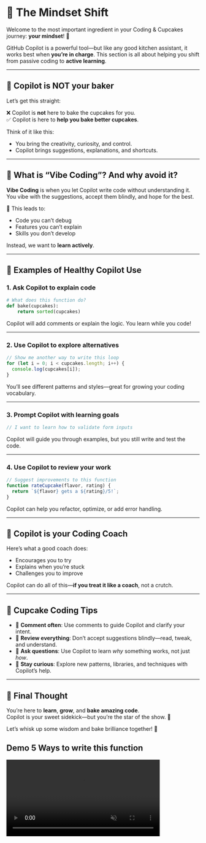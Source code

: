 # 🧠 The Mindset Shift

Welcome to the most important ingredient in your Coding & Cupcakes journey: **your mindset**! 🍰

GitHub Copilot is a powerful tool—but like any good kitchen assistant, it works best when **you’re in charge**. This section is all about helping you shift from passive coding to **active learning**.

---

## 🍩 Copilot is NOT your baker

Let’s get this straight:

❌ Copilot is **not** here to bake the cupcakes for you.  
✅ Copilot is here to **help you bake better cupcakes**.

Think of it like this:
- You bring the creativity, curiosity, and control.
- Copilot brings suggestions, explanations, and shortcuts.

---

## 🧁 What is “Vibe Coding”? And why avoid it?

**Vibe Coding** is when you let Copilot write code without understanding it. You vibe with the suggestions, accept them blindly, and hope for the best.

🚫 This leads to:
- Code you can’t debug
- Features you can’t explain
- Skills you don’t develop

Instead, we want to **learn actively**.

---

## 🍬 Examples of Healthy Copilot Use

### 1. **Ask Copilot to explain code**
```python
# What does this function do?
def bake(cupcakes):
    return sorted(cupcakes)
```
Copilot will add comments or explain the logic. You learn while you code!

---

### 2. **Use Copilot to explore alternatives**
```js
// Show me another way to write this loop
for (let i = 0; i < cupcakes.length; i++) {
  console.log(cupcakes[i]);
}
```
You’ll see different patterns and styles—great for growing your coding vocabulary.

---

### 3. **Prompt Copilot with learning goals**
```js
// I want to learn how to validate form inputs
```
Copilot will guide you through examples, but you still write and test the code.

---

### 4. **Use Copilot to review your work**
```js
// Suggest improvements to this function
function rateCupcake(flavor, rating) {
  return `${flavor} gets a ${rating}/5!`;
}
```
Copilot can help you refactor, optimize, or add error handling.

---

## 🍭 Copilot is your Coding Coach

Here’s what a good coach does:
- Encourages you to try
- Explains when you’re stuck
- Challenges you to improve

Copilot can do all of this—**if you treat it like a coach**, not a crutch.

---

## 🎂 Cupcake Coding Tips

- 🍰 **Comment often**: Use comments to guide Copilot and clarify your intent.
- 🧁 **Review everything**: Don’t accept suggestions blindly—read, tweak, and understand.
- 🍩 **Ask questions**: Use Copilot to learn *why* something works, not just *how*.
- 🍬 **Stay curious**: Explore new patterns, libraries, and techniques with Copilot’s help.

---

## 💖 Final Thought

You’re here to **learn**, **grow**, and **bake amazing code**.  
Copilot is your sweet sidekick—but you’re the star of the show. 🌟

Let’s whisk up some wisdom and bake brilliance together! 🧁

## Demo 5 Ways to write this function

<video src="assets/5ways.mp4" autoplay loop muted playsinline width="400"></video>
